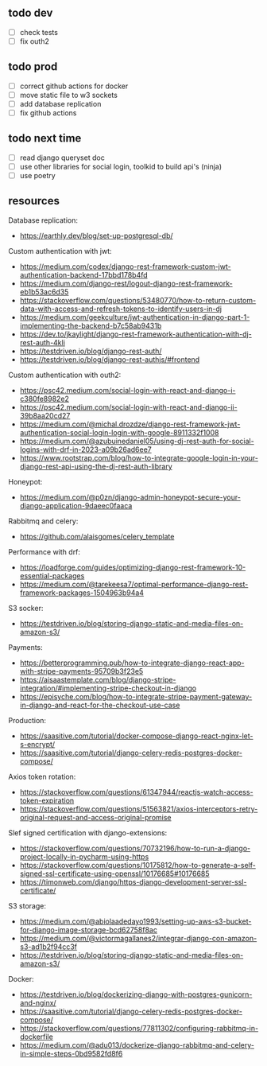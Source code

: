 ## todo dev

- [ ] check tests
- [ ] fix outh2

## todo prod

- [ ] correct github actions for docker
- [ ] move static file to w3 sockets
- [ ] add database replication
- [ ] fix github actions

## todo next time

- [ ] read django queryset doc
- [ ] use other libraries for social login, toolkid to build api's (ninja)
- [ ] use poetry

## resources

Database replication:

- https://earthly.dev/blog/set-up-postgresql-db/

Custom authentication with jwt:

- https://medium.com/codex/django-rest-framework-custom-jwt-authentication-backend-17bbd178b4fd
- https://medium.com/django-rest/logout-django-rest-framework-eb1b53ac6d35
- https://stackoverflow.com/questions/53480770/how-to-return-custom-data-with-access-and-refresh-tokens-to-identify-users-in-dj
- https://medium.com/geekculture/jwt-authentication-in-django-part-1-implementing-the-backend-b7c58ab9431b
- https://dev.to/jkaylight/django-rest-framework-authentication-with-dj-rest-auth-4kli
- https://testdriven.io/blog/django-rest-auth/
- https://testdriven.io/blog/django-rest-authjs/#frontend

Custom authentication with outh2:

- https://psc42.medium.com/social-login-with-react-and-django-i-c380fe8982e2
- https://psc42.medium.com/social-login-with-react-and-django-ii-39b8aa20cd27
- https://medium.com/@michal.drozdze/django-rest-framework-jwt-authentication-social-login-login-with-google-8911332f1008
- https://medium.com/@azubuinedaniel05/using-dj-rest-auth-for-social-logins-with-drf-in-2023-a09b26ad6ee7
- https://www.rootstrap.com/blog/how-to-integrate-google-login-in-your-django-rest-api-using-the-dj-rest-auth-library

Honeypot:

- https://medium.com/@p0zn/django-admin-honeypot-secure-your-django-application-9daeec0faaca

Rabbitmq and celery:

- https://github.com/alaisgomes/celery_template

Performance with drf:

- https://loadforge.com/guides/optimizing-django-rest-framework-10-essential-packages
- https://medium.com/@tarekeesa7/optimal-performance-django-rest-framework-packages-1504963b94a4

S3 socker:

- https://testdriven.io/blog/storing-django-static-and-media-files-on-amazon-s3/

Payments:

- https://betterprogramming.pub/how-to-integrate-django-react-app-with-stripe-payments-95709b3f23e5
- https://aisaastemplate.com/blog/django-stripe-integration/#implementing-stripe-checkout-in-django
- https://episyche.com/blog/how-to-integrate-stripe-payment-gateway-in-django-and-react-for-the-checkout-use-case

Production:

- https://saasitive.com/tutorial/docker-compose-django-react-nginx-let-s-encrypt/
- https://saasitive.com/tutorial/django-celery-redis-postgres-docker-compose/

Axios token rotation:

- https://stackoverflow.com/questions/61347944/reactjs-watch-access-token-expiration
- https://stackoverflow.com/questions/51563821/axios-interceptors-retry-original-request-and-access-original-promise

Slef signed certification with django-extensions:

- https://stackoverflow.com/questions/70732196/how-to-run-a-django-project-locally-in-pycharm-using-https
- https://stackoverflow.com/questions/10175812/how-to-generate-a-self-signed-ssl-certificate-using-openssl/10176685#10176685
- https://timonweb.com/django/https-django-development-server-ssl-certificate/

S3 storage:

- https://medium.com/@abiolaadedayo1993/setting-up-aws-s3-bucket-for-django-image-storage-bcd62758f8ac
- https://medium.com/@victormagallanes2/integrar-django-con-amazon-s3-ad1b2f94cc3f
- https://testdriven.io/blog/storing-django-static-and-media-files-on-amazon-s3/

Docker:

- https://testdriven.io/blog/dockerizing-django-with-postgres-gunicorn-and-nginx/
- https://saasitive.com/tutorial/django-celery-redis-postgres-docker-compose/
- https://stackoverflow.com/questions/77811302/configuring-rabbitmq-in-dockerfile
- https://medium.com/@adu013/dockerize-django-rabbitmq-and-celery-in-simple-steps-0bd9582fd8f6
